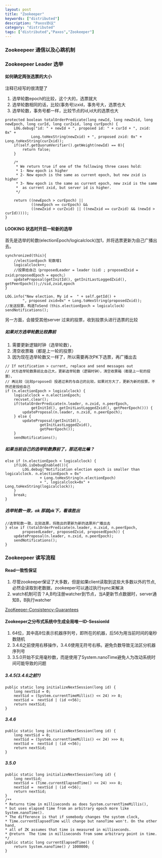 ```yaml
---
layout: post
title: "Zookeeper"
keywords: ["distributed"]
description: "Paxos协议"
category: "distributed"
tags: ["distributed","Paxos","Zookeeper"]
---
```


### Zookeepeer 通信以及心跳机制

### Zookeepeer Leader 选举

#### 如何确定两张选票的大小

注释已经写的很清楚了

>
1. 选举轮数epoch的比较，这个大的，选票就大
2. 选举轮数相同的话，比较(事务号)zxid，事务号大，选票也大
3. 选举轮数，事务号都一样，比较节点的id,id大的选票也大


```
protected boolean totalOrderPredicate(long newId, long newZxid, long newEpoch, long curId, long curZxid, long curEpoch) {
    LOG.debug("id: " + newId + ", proposed id: " + curId + ", zxid: 0x" +
            Long.toHexString(newZxid) + ", proposed zxid: 0x" + Long.toHexString(curZxid));
    if(self.getQuorumVerifier().getWeight(newId) == 0){
        return false;
    }
    
    /*
     * We return true if one of the following three cases hold:
     * 1- New epoch is higher
     * 2- New epoch is the same as current epoch, but new zxid is higher
     * 3- New epoch is the same as current epoch, new zxid is the same
     *  as current zxid, but server id is higher.
     */
    
    return ((newEpoch > curEpoch) || 
            ((newEpoch == curEpoch) &&
            ((newZxid > curZxid) || ((newZxid == curZxid) && (newId > curId)))));
}
```

####  LOOKING 状态时开启一轮新的选举

首先是选举的轮数(electionEpoch/logicalclock)加1，并将选票更新为自己广播出去。

```
synchronized(this){
	//electionEpoch 轮数增1
    logicalclock++;
    //投票给自己（proposedLeader = leader（sid）; proposedZxid = zxid;proposedEpoch = epoch;）
    updateProposal(getInitId(), getInitLastLoggedZxid(), getPeerEpoch());//sid,zxid,epoch
}

LOG.info("New election. My id =  " + self.getId() +
        ", proposed zxid=0x" + Long.toHexString(proposedZxid));
//发送投票，构造ToSend（this.electionEpoch = logicalclock）
sendNotifications();

```

另一方面，会接受其他server 过来的投票，收到投票头进行选票的比较

##### 如果对方选举轮数比较靠前

>
1. 需要更新逻辑时钟（选举轮数），
2. 清空收票箱（都是上一轮的投票）
3. 因为现在选举轮数又一样了，所以需要再次PK下选票，再广播出去

```
// If notification > current, replace and send messages out
// 对方选举轮数靠前比自己大，更新选举轮数（逻辑时钟），清空收票箱（都是上一轮的投票），
// 再比较（比较proposed）投递过来的与自己的比较，如果对方大了，更新为新的投票，不然还是投给自己
if (n.electionEpoch > logicalclock) {
    logicalclock = n.electionEpoch;
    recvset.clear();
    if(totalOrderPredicate(n.leader, n.zxid, n.peerEpoch,
            getInitId(), getInitLastLoggedZxid(), getPeerEpoch())) {
        updateProposal(n.leader, n.zxid, n.peerEpoch);
    } else {
        updateProposal(getInitId(),
                getInitLastLoggedZxid(),
                getPeerEpoch());
    }
    sendNotifications();
```

##### 如果当前自己的选举轮数靠前了，那还用比嘛？

```
else if (n.electionEpoch < logicalclock) {
    if(LOG.isDebugEnabled()){
        LOG.debug("Notification election epoch is smaller than logicalclock. n.electionEpoch = 0x"
                + Long.toHexString(n.electionEpoch)
                + ", logicalclock=0x" + Long.toHexString(logicalclock));
    }
    break;
} 
```

##### 选举轮数一致，ok 那就pk下，看谁胜出

```
//选举轮数一致，比较选票，将胜出的更新为新的选票并广播出去
} else if (totalOrderPredicate(n.leader, n.zxid, n.peerEpoch,
        proposedLeader, proposedZxid, proposedEpoch)) {
    updateProposal(n.leader, n.zxid, n.peerEpoch);
    sendNotifications();
}
```



### Zookeepeer 读写流程

#### Read一致性保证   

>
1. 尽管zookeeper保证了大多数，但是如果client读取到这些大多数以外的节点,必然会读取到老数据，zookeeper可以通过执行sync来解决   
2. watch机制可否？A,B均注册watcher到节点，当A更新节点数据时，server通知B，B执行watcher


[ZooKeeper-Consistency-Guarantees](https://phoenixjiangnan.github.io/2016/07/04/distributed%20system/zookeeper/ZooKeeper-Consistency-Guarantees/)

#### Zookeeper之分布式系统中生成全局唯一ID-SessionId

>
1. 64位，其中高8位表示机器序列号，即所在的机器，后56为用当前时间的毫秒数随机
2. 3.4.6之前使用右移操作，3.4.6使用无符号右移。避免负数导致无法区分机器序列号
3. 3.5.0开始不实用毫秒数，而是使用了System.nanoTime避免人为改动系统时间可能导致的问题

##### 3.4.5(3.4.6之前?)

```
public static long initializeNextSession(long id) {
    long nextSid = 0;
    nextSid = (System.currentTimeMillis() << 24) >> 8;
    nextSid =  nextSid | (id <<56);
    return nextSid;
}
```

##### 3.4.6

```
public static long initializeNextSession(long id) {
    long nextSid = 0;
    nextSid = (System.currentTimeMillis() << 24) >>> 8;
    nextSid =  nextSid | (id <<56);
    return nextSid;
}
```

##### 3.5.0

```
public static long initializeNextSession(long id) {
    long nextSid;
    nextSid = (Time.currentElapsedTime() << 24) >>> 8;
    nextSid =  nextSid | (id <<56);
    return nextSid;
}
/**
* Returns time in milliseconds as does System.currentTimeMillis(),
* but uses elapsed time from an arbitrary epoch more like System.nanoTime().
* The difference is that if somebody changes the system clock,
* Time.currentElapsedTime will change but nanoTime won't. On the other hand,
* all of ZK assumes that time is measured in milliseconds.
* @return  The time in milliseconds from some arbitrary point in time.
*/
public static long currentElapsedTime() {
    return System.nanoTime() / 1000000;
}
```
